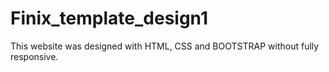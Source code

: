 # Finix_template_design1
This website was designed with HTML, CSS and BOOTSTRAP without fully responsive.
